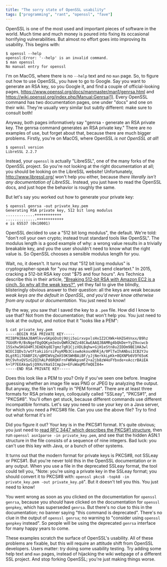 ```yaml
---
title: "The sorry state of OpenSSL usability"
tags: ["programming", "rant", "openssl", "fave"]
---
```


OpenSSL is one of the most used and important pieces of software in the world.
Much time and much money is poured into fixing its occasional horrifying vulnerabilities.
But almost no effort goes into improving its usability.
This begins with:

```
$ openssl --help
openssl:Error: '--help' is an invalid command.
$ man openssl
No manual entry for openssl
```

I'm on MacOS, where there is no `--help` text and no `man` page.
So, to figure out how to use OpenSSL, you have to go to Google.
Say you want to generate an RSA key,
so you Google it,
and find a couple of official-looking pages,
<https://www.openssl.org/docs/manmaster/man1/genrsa.html>
and <https://wiki.openssl.org/index.php/Manual:Genrsa(1)>.
Every OpenSSL command has two documentation pages,
one under "docs" and one on their wiki.
They're usually very similar but subtly different:
make sure to consult both!

Anyway, both pages informatively say
"genrsa - generate an RSA private key.
The genrsa command generates an RSA private key."
There are no examples of use,
but forget about that,
because there are much bigger problems.
Firstly,
you're on MacOS,
where OpenSSL _is not OpenSSL at all_!

```
$ openssl version
LibreSSL 2.2.7
```

Instead, your `openssl` is actually "LibreSSL",
one of the many forks of the OpenSSL project.
So you're not looking at the right documentation at all;
you should be looking on the LibreSSL website!
Unfortunately, <http://www.libressl.org/> won't help you either,
because _there literally isn't any documentation of LibreSSL_.
Instead, you just have to read the OpenSSL docs,
and just hope the behavior is roughly the same.

But let's say you worked out how to generate your private key:

```
$ openssl genrsa -out private_key.pem
Generating RSA private key, 512 bit long modulus
.............++++++++++++
..............++++++++++++
e is 65537 (0x10001)
```

OpenSSL decided to use a "512 bit long modulus", the default.
We're told: "don't roll your own crypto;
instead trust standard tools like OpenSSL".
The modulus length is a good example of why:
a wrong value results in a trivially breakable key,
and you the user shouldn't need to know what the right value is.
So OpenSSL chooses a sensible modulus length for you.

Wait, no, it doesn't.
It turns out that "512 bit long modulus" is
cryptographer-speak for "you may as well just send cleartext."
In 2015, cracking a 512-bit RSA key cost "$75 and four hours".
Ars Technica describe this in their article,
["Breaking 512-bit RSA with Amazon EC2 is a cinch. So why all the weak keys?"](https://arstechnica.com/information-technology/2015/10/breaking-512-bit-rsa-with-amazon-ec2-is-a-cinch-so-why-all-the-weak-keys/),
yet they fail to give the blindly, blisteringly obvious answer to their question:
all the keys are weak because _weak keys are the default in OpenSSL,
and you'd never know otherwise from any output or documentation._
You just need to know!

By the way, you saw that I saved the key to a `.pem` file.
How did I know to use that?
Not from the documentation; that won't help you.
You just need to look at the output, and notice that it "looks like a PEM":

```
$ cat private_key.pem
-----BEGIN RSA PRIVATE KEY-----
MIIBPAIBAAJBAMlkvvGKpGDsOj9Uji5oirxvpxlsHxIZ2CXWk+kHZG4Vnxx/B9hz
7GUdRrR/BsNgefOgOQKym3eUvQWRX2WZz48CAwEAAQJBAMRg4bQkDe+YyZ9xcwcb
15Sxhw5KGO4Ml3EmEKqdE7gmz7gR1CjzXDLBqhw+GjH1eStn8u2IDDm9BE1HA3wl
WIECIQDv3/wtFtakiiGrsiPuyKMb3CsswAokouxNhKjA/0PlTwIhANbuiICB2YJu
DLgtR1i7OABF2X/qBMIWVqZmXS9KSWHBAiBF/yJjNerkkLpKk+0QXNPb6V9f65oK
HtC9vhxQVSzG2QIhALPd6RQKFrnFWRWkpsmF2+a2jb8zW4oFYbxde+xAccrBAiEA
k+lP7EEAkqwSjQ9XuYAaSICmp2e+EFuWaqMSfmQEI84=
-----END RSA PRIVATE KEY-----
```

Does this look like a PEM to you?
Only if you've seen one before.
Imagine guessing whether an image file was PNG or JPEG by analyzing the output.
But anyway, the file isn't really in "PEM format".
There are at least three formats for RSA private keys,
colloquially called "SSLeay", "PKCS#1", and "PKCS#8".
You'll often get stuck,
because different commands use different incompatible formats.
Let's say you need to use your key on a Java server, for which you need a PKCS#8 file.
Can you use the above file?
Try to find out what format it's in!

Did you figure it out?
Your key is in the PKCS#1 format.
It's quite obvious;
you just need to [read RFC 3447 which describes the PKCS#1 structure](https://tools.ietf.org/html/rfc3447#appendix-A.1.2),
then run `openssl asn1parse -in private_key.pem`,
and see that the hidden ASN.1 structure in the file consists of a sequence of nine integers.
Bad luck: you can't use this key with Java, or a bunch of other systems.

It turns out that the modern format for private keys is PKCS#8, not SSLeay or PKCS#1.
But you're never told this in the OpenSSL documentation or in any output.
When you use a file in the deprecated SSLeay format, the tool could tell you,
"Note: you're using a private key in the SSLeay format;
you should convert it to PKCS#8 with: `openssl pkcs8 -topk8 -in private_key.pem -out private_key.p8`".
But it doesn't tell you this.
You just need to know!

You went wrong as soon as you clicked on the documentation for `openssl genrsa`,
because you _should_ have clicked on the documentation for `openssl genpkey`,
which has superseded `genrsa`.
But there's no clue to this in the documentation;
no banner saying "this command is deprecated".
There's no clue in the output of `openssl genrsa`;
no warning to "consider using `openssl genpkey` instead".
So people will be using the deprecated `genrsa` interface for many happy years to come.

These examples scratch the surface of OpenSSL's usability.
All of these problems are fixable,
but this will require an attitude shift from OpenSSL developers.
Users matter: try doing some usability testing.
Try adding some help text and `man` pages,
instead of hijacking the wiki webpage of a different SSL project.
And stop forking OpenSSL; you're just making things worse.
